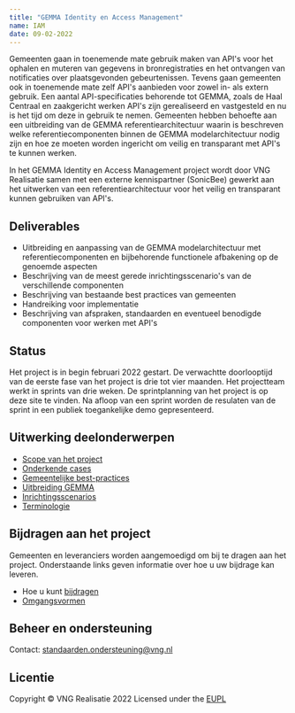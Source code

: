 ```yaml
---
title: "GEMMA Identity en Access Management"
name: IAM
date: 09-02-2022
---
```


Gemeenten gaan in toenemende mate gebruik maken van API's voor het ophalen en muteren van gegevens in
bronregistraties en het ontvangen van notificaties over plaatsgevonden gebeurtenissen. Tevens gaan gemeenten ook in toenemende mate zelf API's aanbieden voor zowel in- als extern gebruik. Een aantal  API-specificaties behorende tot GEMMA, zoals de Haal Centraal en zaakgericht werken API's zijn gerealiseerd en vastgesteld en nu is het tijd om deze in gebruik te nemen.
Gemeenten hebben behoefte aan een uitbreiding van de GEMMA referentiearchitectuur waarin is beschreven
welke referentiecomponenten binnen de GEMMA modelarchitectuur nodig zijn en hoe ze moeten worden ingericht
om veilig en transparant met API's te kunnen werken.

In het GEMMA Identity en Access Management project wordt door VNG Realisatie samen met een externe kennispartner (SonicBee) gewerkt aan het uitwerken van een referentiearchitectuur voor het veilig en transparant kunnen gebruiken van API's.

## Deliverables
* Uitbreiding en aanpassing van de GEMMA modelarchitectuur met referentiecomponenten en
bijbehorende functionele afbakening op de genoemde aspecten
* Beschrijving van de meest gerede inrichtingsscenario's van de verschillende componenten
* Beschrijving van bestaande best practices van gemeenten
* Handreiking voor implementatie
* Beschrijving van afspraken, standaarden en eventueel benodigde componenten voor werken met
API's

## Status 
Het project is in begin februari 2022 gestart. De verwachtte doorlooptijd van de eerste fase van het project is drie tot vier maanden. Het projectteam werkt in sprints van drie weken. De sprintplanning van het project is op deze site te vinden. Na afloop van een sprint worden de resulaten van de sprint in een publiek toegankelijke demo gepresenteerd.

## Uitwerking deelonderwerpen
- [Scope van het project](./_content/scope/index.md)
- [Onderkende cases](./_content/uitwerking/cases/index.md)
- [Gemeentelijke best-practices](./_content/uitwerking/bestpractices/index.md)
- [Uitbreiding GEMMA](./_content/uitwerking/gemma/index.md)
- [Inrichtingsscenarios](./_content/uitwerking/inrichtingsscenarios/index.md)
- [Terminologie](./_content/uitwerking/terminologie/index.md)

## Bijdragen aan het project
Gemeenten en leveranciers worden aangemoedigd om bij te dragen aan het project. Onderstaande links geven informatie over hoe u uw bijdrage kan leveren.
* Hoe u kunt [bijdragen](https://github.com/VNG-Realisatie/Tutorial/blob/master/CONTRIBUTING.md)
* [Omgangsvormen](https://github.com/VNG-Realisatie/Tutorial/blob/master/CODE_OF_CONDUCT.md)

## Beheer en ondersteuning
Contact: standaarden.ondersteuning@vng.nl

## Licentie
Copyright &copy; VNG Realisatie 2022
Licensed under the [EUPL](https://github.com/VNG-Realisatie/IAM/blob/master/LICENSE.md)